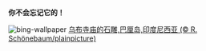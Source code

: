 
**你不会忘记它的！**

![bing-wallpaper](https://www.bing.com/th?id=OHR.UbudBali_ZH-CN4891348277_1920x1080.jpg)
[乌布寺庙的石雕,巴厘岛,印度尼西亚 (© R. Schönebaum/plainpicture)](https://www.bing.com/search?q=%E5%B7%B4%E5%8E%98%E5%B2%9B+%E4%B9%8C%E5%B8%83&amp;form=hpcapt&amp;mkt=zh-cn)
  
